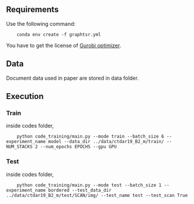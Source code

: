 
## Requirements

Use the following command:

```
    conda env create -f graphtsr.yml
```

You have to get the license of [Gurobi optimizer](https://www.gurobi.com/downloads/).

## Data

Document data used in paper are stored in data folder.


## Execution

### Train

inside codes folder,

```
    python code_training/main.py --mode train --batch_size 6 --experiment_name model --data_dir ../data/ctdar19_B2_m/train/ --NUM_STACKS 2 --num_epochs EPOCHS --gpu GPU
```

### Test

inside codes folder,

```
    python code_training/main.py --mode test --batch_size 1 --experiment_name bordered --test_data_dir ../data/ctdar19_B2_m/test/SCAN/img/ --test_name test --test_scan True
```

